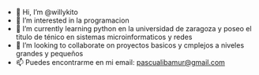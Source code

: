 - 👋 Hi, I’m @willykito
- 👀 I’m interested in  la programacion
- 🌱 I’m currently learning python en la universidad de zaragoza y poseo el titulo de ténico en  sistemas  microinformaticos y redes
- 💞️ I’m looking to collaborate on  proyectos basicos y cmplejos a niveles grandes y pequeños
- 📫 Puedes encontrarme en mi email: pascualibamur@gmail.com 

<!---
willykito/willykito is a ✨ special ✨ repository because its `README.md` (this file) appears on your GitHub profile.
You can click the Preview link to take a look at your changes.
--->
